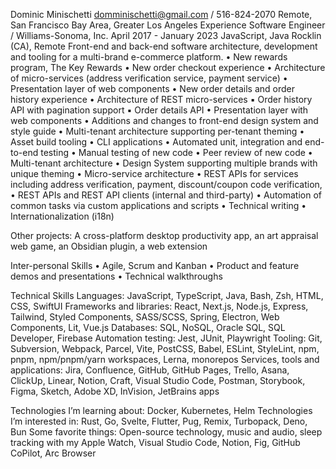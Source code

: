 Dominic Minischetti
domminischetti@gmail.com / 516-824-2070
Remote, San Francisco Bay Area, Greater Los Angeles
Experience
Software Engineer / Williams-Sonoma, Inc.
April 2017 - January 2023
JavaScript, Java
Rocklin (CA), Remote
Front-end and back-end software architecture, development and tooling for a multi-brand e-commerce platform.
• New rewards program, The Key Rewards
• New order checkout experience
• Architecture of micro-services (address verification service, payment service)
• Presentation layer of web components
• New order details and order history experience
• Architecture of REST micro-services
▪ Order history API with pagination support
▪ Order details API
• Presentation layer with web components
• Additions and changes to front-end design system and style guide
• Multi-tenant architecture supporting per-tenant theming
• Asset build tooling
• CLI applications
• Automated unit, integration and end-to-end testing
• Manual testing of new code
• Peer review of new code
• Multi-tenant architecture
• Design System supporting multiple brands with unique theming
• Micro-service architecture
• REST APIs for services including address verification, payment, discount/coupon code verification,
• REST APIs and REST API clients (internal and third-party)
• Automation of common tasks via custom applications and scripts
• Technical writing
• Internationalization (i18n)
 
Other projects: A cross-platform desktop productivity app, an art appraisal web game, an Obsidian plugin, a web extension
 
Inter-personal Skills
• Agile, Scrum and Kanban
• Product and feature demos and presentations
• Technical walkthroughs
 
Technical Skills
Languages: JavaScript, TypeScript, Java, Bash, Zsh, HTML, CSS, SwiftUI
Frameworks and libraries: React, Next.js, Node.js, Express, Tailwind, Styled Components, SASS/SCSS, Spring, Electron, Web Components, Lit, Vue.js
Databases: SQL, NoSQL, Oracle SQL, SQL Developer, Firebase
Automation testing: Jest, JUnit, Playwright
Tooling: Git, Subversion, Webpack, Parcel, Vite, PostCSS, Babel, ESLint, StyleLint, npm, pnpm, npm/pnpm/yarn workspaces, Lerna, monorepos
Services, tools and applications: Jira, Confluence, GitHub, GitHub Pages, Trello, Asana, ClickUp, Linear, Notion, Craft, Visual Studio Code, Postman, Storybook, Figma, Sketch, Adobe XD, InVision, JetBrains apps
 
Technologies I’m learning about: Docker, Kubernetes, Helm
Technologies I’m interested in: Rust, Go, Svelte, Flutter, Pug, Remix, Turbopack, Deno, Bun
Some favorite things: Open-source technology, music and audio, sleep tracking with my Apple Watch, Visual Studio Code, Notion, Fig, GitHub CoPilot, Arc Browser
 
 
 
 